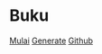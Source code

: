 # Buku

[Mulai](#mulai)
[Generate](https://github.com/hexatester/template-buku/generate ":crossorgin")
[Github](https://github.com/hexatester/buku ":crossorgin")
